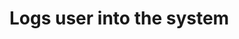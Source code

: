 # Logs user into the system

<apidoc openapi-path="./../openapi.yaml" endpoint="/user/login" method="get"/>
